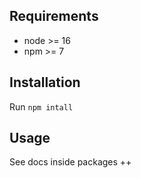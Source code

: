 ## Requirements

- node >= 16
- npm >= 7

## Installation

Run `npm intall`

## Usage
See docs inside packages ++
